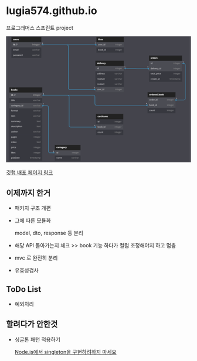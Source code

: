 # lugia574.github.io

프로그래머스 스프린트 project

![](./ERD.png)

[깃헙 배포 페이지 링크](https://lugia574.github.io/)

## 이제까지 한거

- 패키지 구조 개편

- 그에 따른 모듈화

  model, dto, response 등 분리

- 해당 API 돌아가는지 체크 >> book 기능 하다가 컬럼 조정해야지 하고 멈춤

- mvc 로 완전히 분리

- 유효성검사

## ToDo List

- 예외처리

## 할려다가 안한것

- 싱글톤 패턴 적용하기

  [Node.js에서 singleton을 구현하려하지 마세요](https://kyungyeon.dev/posts/77)
